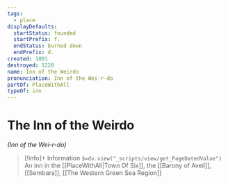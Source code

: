```yaml
---
tags:
  - place
displayDefaults:
  startStatus: founded
  startPrefix: f.
  endStatus: burned down
  endPrefix: d.
created: 1001
destroyed: 1220
name: Inn of the Weirdo
pronunciation: Inn of the Wei-r-do
partOf: PlaceWithAll
typeOf: inn
---
```

# The Inn of the Weirdo
*(Inn of the Wei-r-do)*
>[!info]+ Information
> `$=dv.view("_scripts/view/get_PageDatedValue")`
> An inn in the [[PlaceWithAll|Town Of Six]], the [[Barony of Aveil]], [[Sembara]], [[The Western Green Sea Region]]
